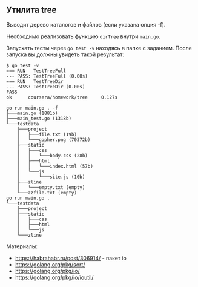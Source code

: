 ## Утилита tree

Выводит дерево каталогов и файлов (если указана опция -f).  

Необходимо реализовать функцию `dirTree` внутри `main.go`. 

Запускать тесты через `go test -v` находясь в папке c заданием. После запуска вы должны увидеть такой результат:

```
$ go test -v
=== RUN   TestTreeFull
--- PASS: TestTreeFull (0.00s)
=== RUN   TestTreeDir
--- PASS: TestTreeDir (0.00s)
PASS
ok      coursera/homework/tree     0.127s
```

```
go run main.go . -f
├───main.go (1881b)
├───main_test.go (1318b)
└───testdata
	├───project
	│	├───file.txt (19b)
	│	└───gopher.png (70372b)
	├───static
	│	├───css
	│	│	└───body.css (28b)
	│	├───html
	│	│	└───index.html (57b)
	│	└───js
	│		└───site.js (10b)
	├───zline
	│	└───empty.txt (empty)
	└───zzfile.txt (empty)
go run main.go .
└───testdata
	├───project
	├───static
	│	├───css
	│	├───html
	│	└───js
	└───zline
```


Материалы:
* https://habrahabr.ru/post/306914/ - пакет io
* https://golang.org/pkg/sort/
* https://golang.org/pkg/io/
* https://golang.org/pkg/io/ioutil/
